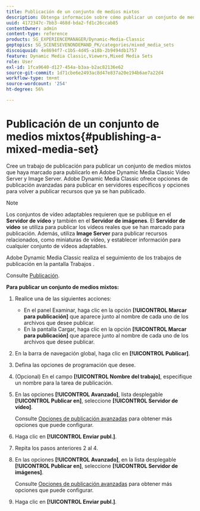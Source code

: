 ```yaml
---
title: Publicación de un conjunto de medios mixtos
description: Obtenga información sobre cómo publicar un conjunto de medios mixtos.
uuid: 4172347c-7bb3-468d-bda2-fd1c26ccab85
contentOwner: admin
content-type: reference
products: SG_EXPERIENCEMANAGER/Dynamic-Media-Classic
geptopics: SG_SCENESEVENONDEMAND_PK/categories/mixed_media_sets
discoiquuid: 4e8694f7-c1b5-4d45-a18b-2b9494db1757
feature: Dynamic Media Classic,Viewers,Mixed Media Sets
role: User
exl-id: 1fca9640-d127-454a-b3aa-b2ac82136e62
source-git-commit: 1d71cbe6e2493ac8d47e837a20e194b6ae7a22d4
workflow-type: tm+mt
source-wordcount: '254'
ht-degree: 56%

---
```


# Publicación de un conjunto de medios mixtos{#publishing-a-mixed-media-set}

Cree un trabajo de publicación para publicar un conjunto de medios mixtos que haya marcado para publicarlo en Adobe Dynamic Media Classic Video Server y Image Server. Adobe Dynamic Media Classic ofrece opciones de publicación avanzadas para publicar en servidores específicos y opciones para volver a publicar recursos que ya se han publicado.

>[!NOTE]
>
>Los conjuntos de vídeo adaptables requieren que se publique en el **Servidor de vídeo** y también en el **Servidor de imágenes**. El **Servidor de vídeo** se utiliza para publicar los vídeos reales que se han marcado para publicación. Además, utiliza **Image Server** para publicar recursos relacionados, como miniaturas de vídeo, y establecer información para cualquier conjunto de vídeos adaptables.

Adobe Dynamic Media Classic realiza el seguimiento de los trabajos de publicación en la pantalla Trabajos .

Consulte [Publicación](publishing-files.md#publishing_files).

<!-- 

Comment Type: remark
Last Modified By: unknown unknown 
Last Modified Date: 

<p>RB: Updated the following steps as per Cynthia email, 11/9/2012, added 11/12/2012</p>

 -->

**Para publicar un conjunto de medios mixtos:**

1. Realice una de las siguientes acciones:

   * En el panel Examinar, haga clic en la opción **[!UICONTROL Marcar para publicación]**  que aparece junto al nombre de cada uno de los archivos que desee publicar.
   * En la pantalla Cargar, haga clic en la opción **[!UICONTROL Marcar para publicación]**  que aparece junto al nombre de cada uno de los archivos que desee publicar.

1. En la barra de navegación global, haga clic en **[!UICONTROL Publicar]**.
1. Defina las opciones de programación que desee.
1. (Opcional) En el campo **[!UICONTROL Nombre del trabajo]**, especifique un nombre para la tarea de publicación.
1. En las opciones **[!UICONTROL Avanzado]**, lista desplegable **[!UICONTROL Publicar en]**, seleccione **[!UICONTROL Servidor de vídeo]**.

   Consulte [Opciones de publicación avanzadas](publishing-files.md#advanced_publish_options) para obtener más opciones que puede configurar.

1. Haga clic en **[!UICONTROL Enviar publ.]**.
1. Repita los pasos anteriores 2 al 4.
1. En las opciones **[!UICONTROL Avanzado]**, en la lista desplegable **[!UICONTROL Publicar en]**, seleccione **[!UICONTROL Servidor de imágenes]**.

   Consulte [Opciones de publicación avanzadas](publishing-files.md#advanced_publish_options) para obtener más opciones que puede configurar.

1. Haga clic en **[!UICONTROL Enviar publ.]**.
